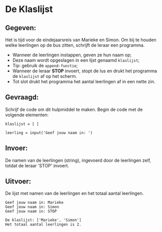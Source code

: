 # De Klaslijst

## Gegeven: 
Het is tijd voor de eindejaarsreis van Marieke en Simon. Om bij te houden welke leerlingen op de bus zitten, schrijft de leraar een programma.

* Wanneer de leerlingen instappen, geven ze hun naam op;
* Deze naam wordt opgeslagen in een lijst genaamd `klaslijst`;
* Tip: gebruik de `append-functie`;
* Wanneer de leraar **STOP** invoert, stopt de lus en drukt het programma de `klaslijst` af op het scherm.
* Tot slot drukt het programma het aantal leerlingen af in een nette zin.

## Gevraagd: 
Schrijf de code om dit hulpmiddel te maken. Begin de code met de volgende elementen:
```
klaslijst = [ ]

leerling = input('Geef jouw naam in: ')
```


## Invoer: 
De namen van de leerlingen (string), ingevoerd door de leerlingen zelf, totdat de leraar 'STOP' invoert.



## Uitvoer: 
De lijst met namen van de leerlingen en het totaal aantal leerlingen.

```
Geef jouw naam in: Marieke
Geef jouw naam in: Simon
Geef jouw naam in: STOP

De klaslijst: ['Marieke', 'Simon']
Het totaal aantal leerlingen is 2.


```

